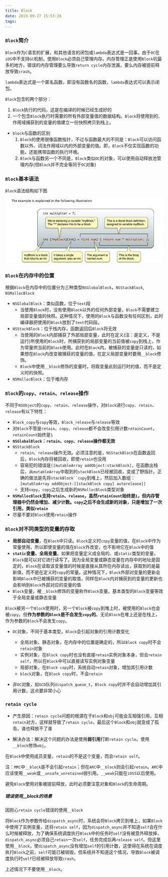 ```yaml
---
title: Block
date: 2019-09-27 15:53:28
tags:
---
```


### `Block`简介

`Block`作为`C`语言的扩展，和其他语言的闭包或`lambda`表达式是一回事。由于`OC`在`iOS`中不支持`GC`机制，使用`Block`必须自己管理内存。内存管理正是使用`Block`坑最多的地方，错误的内存管理要么导致`return cycle`内存泄漏，要么内存被提前释放导致`crash`。

`lambda`表达式是一个匿名函数，即没有函数名的函数，`lambda`表达式可以表示闭包。

`Block`包含的两个部分：

1. `Block`执行的代码，这是在编译的时候已经生成好的
2. 一个包含`Block`执行时需要的所有外部变量值的数据结构。`Block`将使用到的、作用域捕获到的变量的值建立一份快照拷贝到栈上。

* `block`与函数的区别
  1. `Block`的使用很像函数指针，不过与函数最大的不同是：`Block`可以访问函数以外、词法作用域以内的外部变量的值。即，`Block`不仅实现函数的功能，还能携带函数的执行环境。
  2. `Block`与函数另一个不同是，`Block`类似`OC`的对象，可以使用自动释放池管理内存(但`Block`并不完全等同于`OC`对象)

### `Block`基本语法

`Block`语法结构如下图

![block语法结构图](Block/block语法结构图.png)

### `Block`在内存中的位置

根据`Block`在内存中的位置分为三种类型`NSGlobalBlock`，`NSStackBlock`, `NSMallocBlock`

* `NSGlobalBlock`：类似函数，位于`text`段
   * 当使用`Block`时，没有使用`Block`以外的任何外部变量，`Block`不需要建立局部变量值的快照。这种情况下，使用的`Block`与函数没有任何区别，此时编译器把使用的`Block`放到了`text`代码段。
* `NSStackBlock`：位于栈内存，函数返回后`Block`将无效
   * 当使用的`Block`内部捕获了外部局部变量，此时在定义(注：是定义，不是运行)所使用的`Block`时，所捕获到的局部变量的当前值被`copy`到栈上，作为常量供当前的`Block`使用。此时在`Block`内，被捕获的变量是只读的，如果想在`Block`内改变被捕获的变量的值，在定义局部变量时要用`__block`修饰。
   * `Block`中使用`__block`修饰的变量时，将取变量此刻运行时的值，而不是定义时的快照。
* `NSMallocBlock`：位于堆内存

### `Block`的`copy`、`retain`、`release`操作

不同于`NSObject`的`copy`、`retain`、`release`操作，对`Block`进行`copy`、`retain`、`release`有以下特性：

* `Block_copy`与`copy`等效，`Block_release`与`release`等效
* 对`Block`不管是`retain`、`copy`、`release`都不会改变引用计数`retainCount`，`retainCount`始终是`1`
* **`NSGlobalBlock`：`retain`、`copy`、`release`操作都无效**
* `NSStackBlock`
   * `retain`、`release`操作无效。必须注意的是，`NSStackBlock`在函数返回后，`Block`内存将被回收，即使`retain`也没用
   * 容易犯的错误是`[[mutableArray addObject:stackBlock]`，在函数出栈后，从`mutableArray`中取到的`stackBlock`已经被回收，变成了野指针。正确的做法是先将`stackBlock``copy`到堆上，然后加入数组：`[mutableArray addObject:[[stackBlock copy] autorelease]]`
   * 支持`copy`，`copy`之后生成新的`NSMallocBlock`类型对象
* **`NSMallocBlock`支持`retain`、`release`，虽然`retainCount`始终是`1`，但内存管理器中仍然会增加、减少计数。`copy`之后不会生成新的对象，只是增加了一次引用，类似`retain`**
* 尽量不要对`Block`使用`retain`操作

### `Block`对不同类型的变量的存取

* **局部自动变量**，在`Block`中只读。`Block`定义时`copy`变量的值，在`Block`中作为常量使用，所以即使变量的值在`Block`外改变，也不影响它在`Block`中的值
* **`static`变量、全局变量**。如果把变量定义成全局的、或`static`类型的变量，`Block`就可以对它进行读写了。因为全局变量或静态变量在内存中的地址是固定的，`Block`在读取该变量值的时候是直接从其所在内存读出，获取到的是最新值，而不是在定义时`copy`的常量。这种情况下，`Block`外部对变量的更新会影响`Block`中已被捕获的变量的取值，同样在`Block`内对捕获到的变量的更新也会影响到`Block`外部对应的变量的值
* `Block`变量，被`__block`修饰的变量称作`Block`变量。基本类型的`Block`变量等效于全局变量或静态变量

`Block`被另一个`Block`使用时，另一个`Block`被`copy`到堆上时，被使用的`Block`也会被`copy`。但**作为参数的`Block`是不会发生`copy`的**。无论`Block`在堆上还是在栈上，作为参数的`Block`不会发生`copy`。

* `OC`对象，不同于基本类型，`Block`会引起对象的引用计数变化
   * 全局对象、静态对象，在内存中的位置是确定的，所以`Block copy`时不会`retain`对象
   * 实例对象，在`Block copy`时也没有直接`retain`实例对象本身，但会`retain self`，所以在`Block`中可以直接读写实例对象变量
   * 局部对象，在`Block copy`时，系统自动`retain`对象，增加其引用计数
   * `block`对象，在`Block copy`时，不会`retain`

* 非`OC`对象，如`GCD`队列`dispatch_queue_t`，`Block copy`时并不会自动增加其引用计数，这点要非常小心

### `retain cycle`

* 产生原因：`retain cycle`问题的根源在于`Block`和`obj`可能会互相强引用，互相`retain`对方，这样就导致了`retain cycle`，最后这个`Block`和`obj`就变成了孤岛，谁也释放不了谁

* 解决办法：解决这个问题的办法是使用**弱引用**打断`retain cycle`。使用`__block`修饰`obj`。

在`Block`中使用成员变量，`retain`的不是这个变量，而会`retain self`。

注：`MRC`中`__block`是不会引起`retain`；但在`ARC`中`__block`则会引起`retain`。`ARC`中应该使用`__weak`或`__unsafe_unretained`弱引用。`__weak`只能在`iOS5`以后使用。

避免`Block`使用对象被提前释放，此时必须要注意对象和`Block`的生命周期。

##### 错误使用__block的场景

因担心`retain cycle`错误的使用`__block`

将`Block`作为参数传给`dispatch_async`时，系统会将`Block`拷贝到堆上，如果`Block`中使用了实例变量，还将`retain self`，因为`dispatch_async`并不知道`self`会在什么时候被释放，为了确保系统调度执行`Block`中的任务时`self`没有被意外释放掉，`dispatch_async`必须自己`retain`一次`self`，任务完成后再`release self`。但这里使用`__block`，使`dispatch_async`没有增加`self`的引用计数，这使得在系统在调度执行`Block`之前，`self`可能已被销毁，但系统并不知道这个情况，导致`Block`被调度执行时`self`已经被释放导致`crash`。

上述情况下不要使用`__block`。